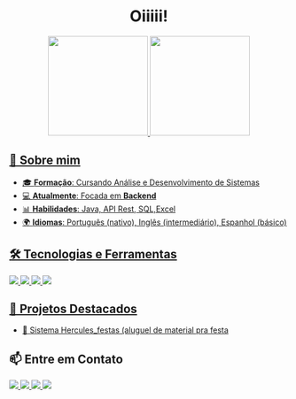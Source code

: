 <h1 align="center"> Oiiiii! </h1>

<div align="center">
<a href="https://github.com/bernardop-d">
<img loading="lazy" height="180em" src="https://github-readme-stats.vercel.app/api/top-langs/?username=bernardop-d&layout=compact&langs_count=7&theme=dracula"/>
<img loading="lazy" height="180em" src="https://github-readme-stats.vercel.app/api?username=bernardop-d&show_icons=true&theme=dracula&include_all_commits=true&count_private=true"/>
</div>

## 🚀 Sobre mim

- 🎓 **Formação**: Cursando Análise e Desenvolvimento de Sistemas
- 💻 **Atualmente**: Focada em **Backend**
- 📊 **Habilidades**: Java, API Rest, SQL,Excel
- 🌍 **Idiomas**: Português (nativo), Inglês (intermediário), Espanhol (básico)

## 🛠️ Tecnologias e Ferramentas
<p>
  <img src="https://img.shields.io/badge/Java-ED8B00?style=for-the-badge&logo=java&logoColor=white">
  <img src="https://img.shields.io/badge/PostgreSQL-316192?style=for-the-badge&logo=postgresql&logoColor=white">
  <img src="https://img.shields.io/badge/React-20232A?style=for-the-badge&logo=react&logoColor=61DAFB">
  <img src="https://img.shields.io/badge/Spring%20Boot-6DB33F?style=for-the-badge&logo=springboot&logoColor=white">
</p>

## 📂 Projetos Destacados
- 🔹 [Sistema Hercules_festas (aluguel de material pra festa](https://github.com/bernardop-d/FrontEnd-React-EventManager)

## 📫 Entre em Contato
<p>
  <a href="https://www.linkedin.com/in/bernardop-d/" target="_blank">
    <img src="https://img.shields.io/badge/LinkedIn-blue?style=for-the-badge&logo=linkedin&logoColor=white">
  </a>
  <a href="contato.bernardopd@gmail.com">
    <img src="https://img.shields.io/badge/Email-D14836?style=for-the-badge&logo=gmail&logoColor=white">
  </a>
  <a href="http://lattes.cnpq.br/7762301473993038" target="_blank">
  <img src="https://img.shields.io/badge/Lattes-005a9c?style=for-the-badge&logo=read-the-docs&logoColor=white">
</a>
  <a href="https://www.instagram.com/be.rkd/" target="_blank"><img loading="lazy" src="https://img.shields.io/badge/-Instagram-%23E4405F?style=for-the-badge&logo=instagram&logoColor=white" target="_blank"></a>
</p>
